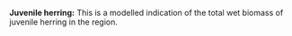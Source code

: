**Juvenile herring:** This is a modelled indication of the total wet biomass of juvenile herring in the region.     